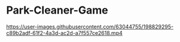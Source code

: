 # Park-Cleaner-Game


https://user-images.githubusercontent.com/63044755/198829295-c89b2adf-61f2-4a3d-ac2d-a7f557ce2618.mp4
